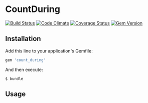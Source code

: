 # CountDuring

[![Build Status](https://travis-ci.org/polmiro/count_during.png)](https://travis-ci.org/polmiro/count_during)
[![Code Climate](https://codeclimate.com/github/polmiro/count_during.png)](https://codeclimate.com/github/polmiro/count_during)
[![Coverage Status](https://coveralls.io/repos/polmiro/count_during/badge.png)](https://coveralls.io/r/polmiro/count_during)
[![Gem Version](https://badge.fury.io/rb/count_during.png)](http://badge.fury.io/rb/count_during)

## Installation

Add this line to your application's Gemfile:

```ruby
gem 'count_during'
```

And then execute:


```
$ bundle
```

## Usage
